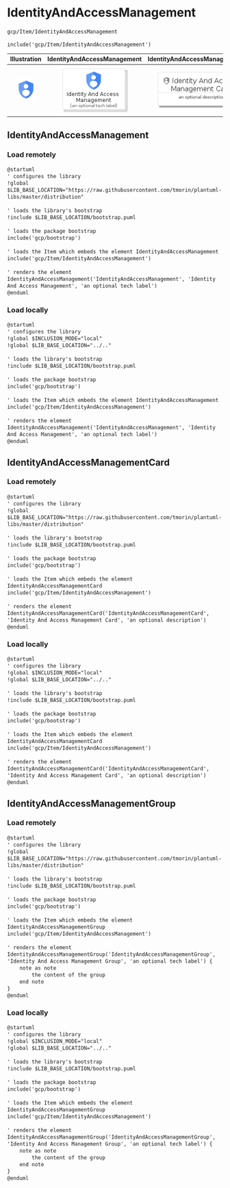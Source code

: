# IdentityAndAccessManagement


```text
gcp/Item/IdentityAndAccessManagement
```

```text
include('gcp/Item/IdentityAndAccessManagement')
```



| Illustration | IdentityAndAccessManagement | IdentityAndAccessManagementCard | IdentityAndAccessManagementGroup |
| :---: | :---: | :---: | :---: |
| ![illustration for Illustration](../../gcp/Item/IdentityAndAccessManagement.png) | ![illustration for IdentityAndAccessManagement](../../gcp/Item/IdentityAndAccessManagement.Local.png) | ![illustration for IdentityAndAccessManagementCard](../../gcp/Item/IdentityAndAccessManagementCard.Local.png) | ![illustration for IdentityAndAccessManagementGroup](../../gcp/Item/IdentityAndAccessManagementGroup.Local.png) |




## IdentityAndAccessManagement

### Load remotely
```plantuml
@startuml
' configures the library
!global $LIB_BASE_LOCATION="https://raw.githubusercontent.com/tmorin/plantuml-libs/master/distribution"

' loads the library's bootstrap
!include $LIB_BASE_LOCATION/bootstrap.puml

' loads the package bootstrap
include('gcp/bootstrap')

' loads the Item which embeds the element IdentityAndAccessManagement
include('gcp/Item/IdentityAndAccessManagement')

' renders the element
IdentityAndAccessManagement('IdentityAndAccessManagement', 'Identity And Access Management', 'an optional tech label')
@enduml
```

### Load locally
```plantuml
@startuml
' configures the library
!global $INCLUSION_MODE="local"
!global $LIB_BASE_LOCATION="../.."

' loads the library's bootstrap
!include $LIB_BASE_LOCATION/bootstrap.puml

' loads the package bootstrap
include('gcp/bootstrap')

' loads the Item which embeds the element IdentityAndAccessManagement
include('gcp/Item/IdentityAndAccessManagement')

' renders the element
IdentityAndAccessManagement('IdentityAndAccessManagement', 'Identity And Access Management', 'an optional tech label')
@enduml
```

## IdentityAndAccessManagementCard

### Load remotely
```plantuml
@startuml
' configures the library
!global $LIB_BASE_LOCATION="https://raw.githubusercontent.com/tmorin/plantuml-libs/master/distribution"

' loads the library's bootstrap
!include $LIB_BASE_LOCATION/bootstrap.puml

' loads the package bootstrap
include('gcp/bootstrap')

' loads the Item which embeds the element IdentityAndAccessManagementCard
include('gcp/Item/IdentityAndAccessManagement')

' renders the element
IdentityAndAccessManagementCard('IdentityAndAccessManagementCard', 'Identity And Access Management Card', 'an optional description')
@enduml
```

### Load locally
```plantuml
@startuml
' configures the library
!global $INCLUSION_MODE="local"
!global $LIB_BASE_LOCATION="../.."

' loads the library's bootstrap
!include $LIB_BASE_LOCATION/bootstrap.puml

' loads the package bootstrap
include('gcp/bootstrap')

' loads the Item which embeds the element IdentityAndAccessManagementCard
include('gcp/Item/IdentityAndAccessManagement')

' renders the element
IdentityAndAccessManagementCard('IdentityAndAccessManagementCard', 'Identity And Access Management Card', 'an optional description')
@enduml
```

## IdentityAndAccessManagementGroup

### Load remotely
```plantuml
@startuml
' configures the library
!global $LIB_BASE_LOCATION="https://raw.githubusercontent.com/tmorin/plantuml-libs/master/distribution"

' loads the library's bootstrap
!include $LIB_BASE_LOCATION/bootstrap.puml

' loads the package bootstrap
include('gcp/bootstrap')

' loads the Item which embeds the element IdentityAndAccessManagementGroup
include('gcp/Item/IdentityAndAccessManagement')

' renders the element
IdentityAndAccessManagementGroup('IdentityAndAccessManagementGroup', 'Identity And Access Management Group', 'an optional tech label') {
    note as note
        the content of the group
    end note
}
@enduml
```

### Load locally
```plantuml
@startuml
' configures the library
!global $INCLUSION_MODE="local"
!global $LIB_BASE_LOCATION="../.."

' loads the library's bootstrap
!include $LIB_BASE_LOCATION/bootstrap.puml

' loads the package bootstrap
include('gcp/bootstrap')

' loads the Item which embeds the element IdentityAndAccessManagementGroup
include('gcp/Item/IdentityAndAccessManagement')

' renders the element
IdentityAndAccessManagementGroup('IdentityAndAccessManagementGroup', 'Identity And Access Management Group', 'an optional tech label') {
    note as note
        the content of the group
    end note
}
@enduml
```

